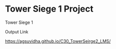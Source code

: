 # Tower Siege 1 Project
Tower Siege 1 

Output Link

https://agsuvidha.github.io/C30_TowerSeirge2_LMS/

